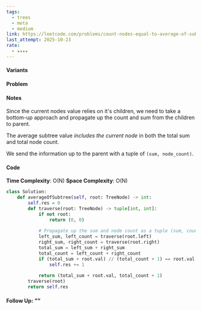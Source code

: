 ```yaml
---
tags:
  - trees
  - meta
  - medium
link: https://leetcode.com/problems/count-nodes-equal-to-average-of-subtree/description/?envType=company&envId=facebook&favoriteSlug=facebook-thirty-days
last_attempt: 2025-10-23
rate:
  - ★★★★
---
```

#### Variants


#### Problem


#### Notes
Since the current nodes value relies on it's children, we need to take a bottom-up approach and propagate up the count and sum from the children to parent.

The average subtree value _includes the current node_ in both the total sum and total node count.

We send the information up to the parent with a tuple of `(sum, node_count)`.

#### Code
**Time Complexity**: O(N)
**Space Complexity**: O(N)

```python
class Solution:
    def averageOfSubtree(self, root: TreeNode) -> int:
        self.res = 0
        def traverse(root: TreeNode) -> tuple[int, int]:
            if not root:
                return (0, 0)
            
            # Propagate up the sum and node count as a tuple (sum, count)
            left_sum, left_count = traverse(root.left)
            right_sum, right_count = traverse(root.right)
            total_sum = left_sum + right_sum
            total_count = left_count + right_count
            if (total_sum + root.val) // (total_count + 1) == root.val:
                self.res += 1
            
            return (total_sum + root.val, total_count + 1)
        traverse(root)
        return self.res
```


#### Follow Up: *""*

```python

```